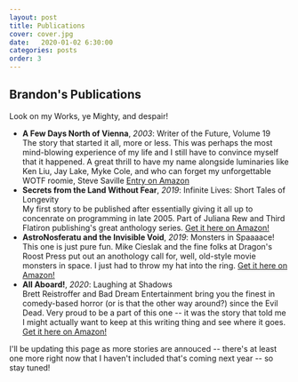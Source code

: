 ```yaml
---
layout: post
title: Publications
cover: cover.jpg
date:   2020-01-02 6:30:00
categories: posts
order: 3
---
```


## Brandon's Publications

Look on my Works, ye Mighty, and despair!

* <strong>A Few Days North of Vienna</strong>, <em>2003</em>: Writer of the Future, Volume 19<br />
	The story that started it all, more or less. This was perhaps the most mind-blowing experience of my life and I still
	have to convince myself that it happened. A great thrill to have my name alongside luminaries like Ken Liu, Jay Lake, Myke Cole, and
	who can forget my unforgettable WOTF roomie, Steve Saville [Entry on Amazon](https://www.amazon.com/Hubbard-Presents-Writers-Future-Vol/dp/1592121659)
	<br />
* <strong>Secrets from the Land Without Fear</strong>, <em>2019</em>: Infinite Lives: Short Tales of Longevity<br />
	My first story to be published after essentially giving it all up to concenrate on programming in late 2005. Part of Juliana Rew and Third Flatiron publishing's
	great anthology series. [Get it here on Amazon!](https://www.amazon.com/Infinite-Lives-Longevity-Flatiron-Anthologies-ebook/dp/B07XVN23X6/ref=cm_cr_arp_d_product_top?ie=UTF8)
	<br />
* <strong>AstroNosferatu and the Invisible Void</strong>, <em>2019</em>: Monsters in Spaaaace!<br />
	This one is just pure fun. Mike Cieslak and the fine folks at Dragon's Roost Press put out an anothology call for, well, old-style movie monsters in space.
	I just had to throw my hat into the ring. [Get it here on Amazon!](https://www.amazon.com/Monsters-Spaaaace-Michael-Cieslak/dp/0998887897/ref=sr_1_1?keywords=monsters+in+spaaaace&qid=1580514870&s=digital-text&sr=1-1-catcorr)
	<br />
* <strong>All Aboard!</strong>, <em>2020</em>: Laughing at Shadows<br />
	Brett Reistroffer and Bad Dream Entertainment bring you the finest in comedy-based horror (or is that the other way around?) since the Evil Dead.
	Very proud to be a part of this one -- it was the story that told me I might actually want to keep at this writing thing and see where it goes.
	[Get it here on Amazon!](https://www.amazon.com/Laughing-at-Shadows-Brett-Reistroffer-ebook/dp/B0829GBNRW/ref=pd_rhf_se_p_img_8?_encoding=UTF8&psc=1&refRID=F2VTBN08SV5M4SZWE2R7)

I'll be updating this page as more stories are annouced -- there's at least one more right now that I haven't included that's coming next year -- so stay tuned!